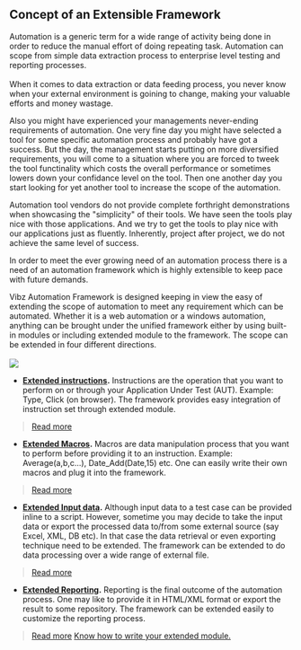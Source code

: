 ## Concept of an Extensible Framework ##
<p>Automation is a generic term for a wide range of activity being done in order to reduce the manual effort of doing repeating task. Automation can scope from simple data extraction process to enterprise level testing and reporting processes.<br>
<br />When it comes to data extraction or data feeding process, you never know when your external environment is goining to change, making your valuable efforts and money wastage.</p>
<p>Also you might have experienced your managements never-ending requirements of automation. One very fine day you might have selected a tool for some specific automation process and probably have got a success. But the day, the management starts putting on more diversified requirements, you will come to a situation where you are forced to tweek the tool functinality which costs the overall performance or sometimes lowers down your confidance level on the tool. Then one another day you start looking for yet another tool to increase the scope of the automation.</p>
<p>Automation tool vendors do not provide complete forthright demonstrations when showcasing the "simplicity" of their tools. We have seen the tools play nice with those applications. And we try to get the tools to play nice with our applications just as fluently. Inherently, project after project, we do not achieve the same level of success.</p>
<p>In order to meet the ever growing need of an automation process there is a need of an automation framework which is highly extensible to keep pace with future demands.</p>
<p>Vibz Automation Framework is designed keeping in view the easy of extending the scope of automation to meet any requirement which can be automated. Whether it is a web automation or a windows automation, anything can be brought under the unified framework either by using built-in modules or including extended module to the framework. The scope can be extended in four different directions.<br>
<br /><img src='http://vauto.googlecode.com/files/architecture2.jpg' /> <br />
<ul><li><b><a href='CreatingExtendedModule#Extending_Instruction_module.md'>Extended instructions</a>.</b> Instructions are the operation that you want to perform on or through your Application Under Test (AUT). Example: Type, Click (on browser). The framework provides easy integration of instruction set through extended module.<br />
</li></ul><blockquote><a href='CreatingExtendedModule#Extending_Instruction_module.md'>Read more</a>
</blockquote><ul><li><b><a href='CreatingExtendedModule#Extending_Macro_module.md'>Extended Macros</a>.</b> Macros are data manipulation process that you want to perform before providing it to an instruction. Example: Average(a,b,c...), Date_Add(Date,15) etc. One can easily write their own macros and plug it into the framework. <br />
</li></ul><blockquote><a href='CreatingExtendedModule#Extending_Macro_module.md'>Read more</a>
</blockquote><ul><li><b><a href='CreatingExtendedModule#Extending_External_Data_module.md'>Extended Input data</a>.</b> Although input data to a test case can be provided inline to a script. However, sometime you may decide to take the input data or export the processed data to/from some external source (say Excel, XML, DB etc). In that case the data retrieval or even exporting technique need to be extended. The framework can be extended to do data processing over a wide range of external file.<br />
</li></ul><blockquote><a href='CreatingExtendedModule#Extending_External_Data_module.md'>Read more</a>
</blockquote><ul><li><b><a href='CreatingExtendedModule#Extending_Reports_module.md'>Extended Reporting</a>.</b> Reporting is the final outcome of the automation process. One may like to provide it in HTML/XML format or export the result to some repository. The framework can be extended easily to customize the reporting process.<br />
</li></ul><blockquote><a href='CreatingExtendedModule#Extending_Reports_module.md'>Read more</a>
<a href='http://code.google.com/p/vauto/wiki/CreatingExtendedModule'>Know how to write your extended module.</a>